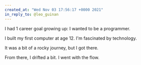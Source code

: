```yaml
---
created_at: "Wed Nov 03 17:56:17 +0000 2021"
in_reply_to: @leo_guinan
---
```


I had 1 career goal growing up: I wanted to be a programmer. 

I built my first computer at age 12. I'm fascinated by technology. 

It was a bit of a rocky journey, but I got there.

From there, I drifted a bit. I went with the flow.